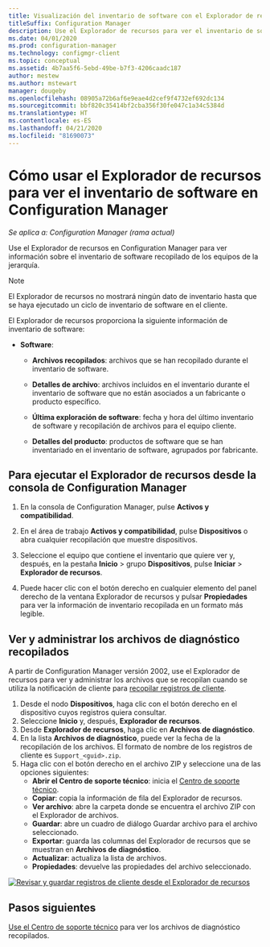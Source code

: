 ```yaml
---
title: Visualización del inventario de software con el Explorador de recursos
titleSuffix: Configuration Manager
description: Use el Explorador de recursos para ver el inventario de software en Configuration Manager.
ms.date: 04/01/2020
ms.prod: configuration-manager
ms.technology: configmgr-client
ms.topic: conceptual
ms.assetid: 4b7aa5f6-5ebd-49be-b7f3-4206caadc187
author: mestew
ms.author: mstewart
manager: dougeby
ms.openlocfilehash: 08905a72b6af6e9eae4d2cef9f4732ef692dc134
ms.sourcegitcommit: bbf820c35414bf2cba356f30fe047c1a34c5384d
ms.translationtype: HT
ms.contentlocale: es-ES
ms.lasthandoff: 04/21/2020
ms.locfileid: "81690073"
---
```

# <a name="how-to-use-resource-explorer-to-view-software-inventory-in-configuration-manager"></a>Cómo usar el Explorador de recursos para ver el inventario de software en Configuration Manager

*Se aplica a: Configuration Manager (rama actual)*

Use el Explorador de recursos en Configuration Manager para ver información sobre el inventario de software recopilado de los equipos de la jerarquía.  

> [!NOTE]  
>  El Explorador de recursos no mostrará ningún dato de inventario hasta que se haya ejecutado un ciclo de inventario de software en el cliente.  

 El Explorador de recursos proporciona la siguiente información de inventario de software:  

-   **Software**:  

    -   **Archivos recopilados**: archivos que se han recopilado durante el inventario de software.  

    -   **Detalles de archivo**: archivos incluidos en el inventario durante el inventario de software que no están asociados a un fabricante o producto específico.  

    -   **Última exploración de software**: fecha y hora del último inventario de software y recopilación de archivos para el equipo cliente.  

    -   **Detalles del producto**: productos de software que se han inventariado en el inventario de software, agrupados por fabricante.  

## <a name="to-run-resource-explorer-from-the-configuration-manager-console"></a>Para ejecutar el Explorador de recursos desde la consola de Configuration Manager  

1.  En la consola de Configuration Manager, pulse **Activos y compatibilidad**.

2.  En el área de trabajo **Activos y compatibilidad**, pulse **Dispositivos** o abra cualquier recopilación que muestre dispositivos.  

3.  Seleccione el equipo que contiene el inventario que quiere ver y, después, en la pestaña **Inicio** > grupo **Dispositivos**, pulse **Iniciar** > **Explorador de recursos**.

4.  Puede hacer clic con el botón derecho en cualquier elemento del panel derecho de la ventana Explorador de recursos y pulsar **Propiedades** para ver la información de inventario recopilada en un formato más legible.  
 
## <a name="view-and-manage-collected-diagnostic-files"></a><a name="bkmk_diag"> </a> Ver y administrar los archivos de diagnóstico recopilados

A partir de Configuration Manager versión 2002, use el Explorador de recursos para ver y administrar los archivos que se recopilan cuando se utiliza la notificación de cliente para [recopilar registros de cliente](../client-notification.md#client-diagnostics). 

1. Desde el nodo **Dispositivos**, haga clic con el botón derecho en el dispositivo cuyos registros quiera consultar.
1. Seleccione **Inicio** y, después, **Explorador de recursos**.
1. Desde **Explorador de recursos**, haga clic en **Archivos de diagnóstico**.
1. En la lista **Archivos de diagnóstico**, puede ver la fecha de la recopilación de los archivos. El formato de nombre de los registros de cliente es `Support_<guid>.zip`.
1. Haga clic con el botón derecho en el archivo ZIP y seleccione una de las opciones siguientes:
    - **Abrir el Centro de soporte técnico**: inicia el [Centro de soporte técnico](../../../support/support-center.md).
    - **Copiar**: copia la información de fila del Explorador de recursos.
    - **Ver archivo**: abre la carpeta donde se encuentra el archivo ZIP con el Explorador de archivos.
    - **Guardar**: abre un cuadro de diálogo Guardar archivo para el archivo seleccionado.
    - **Exportar**: guarda las columnas del Explorador de recursos que se muestran en **Archivos de diagnóstico**.
    - **Actualizar**: actualiza la lista de archivos.
    - **Propiedades**: devuelve las propiedades del archivo seleccionado. 

[![Revisar y guardar registros de cliente desde el Explorador de recursos](./../media/4226618-view-collected-client-logs.png)](./../media/4226618-view-collected-client-logs.png#lightbox)

## <a name="next-steps"></a>Pasos siguientes

[Use el Centro de soporte técnico](../../../support/support-center.md) para ver los archivos de diagnóstico recopilados.
